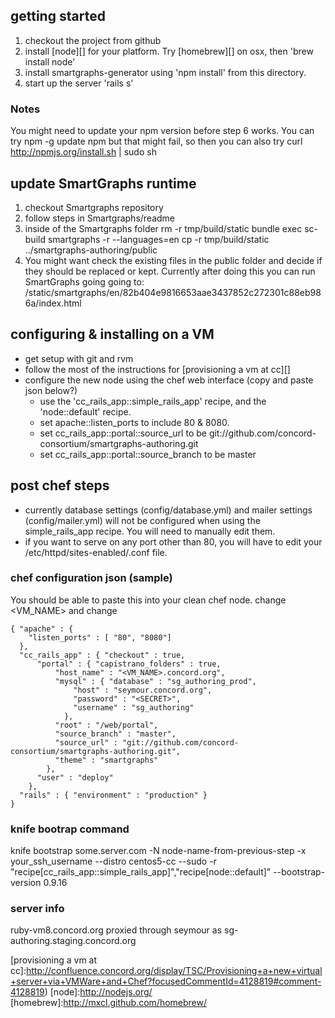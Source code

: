 ## getting started ##
1. checkout the project from github
2. install [node][] for your platform. Try [homebrew][] on osx, then
   'brew install node'
3. install smartgraphs-generator using 'npm install' from this
   directory.
4. start up the server 'rails s'

### Notes ###
You might need to update your npm version before step 6 works.
You can try 
    npm -g update npm
but that might fail, so then you can also try
    curl http://npmjs.org/install.sh | sudo sh

## update SmartGraphs runtime ##

1. checkout Smartgraphs repository
2. follow steps in Smartgraphs/readme
3. inside of the Smartgraphs folder
    rm -r tmp/build/static
    bundle exec sc-build smartgraphs -r --languages=en
    cp -r tmp/build/static ../smartgraphs-authoring/public
4. You might want check the existing files in the public folder and decide if they should be replaced
   or kept. Currently after doing this you can run SmartGraphs going going to:
/static/smartgraphs/en/82b404e9816653aae3437852c272301c88eb986a/index.html

## configuring & installing on a VM ##

* get setup with git and rvm
* follow the most of the instructions for [provisioning a vm at cc][]
* configure the new node using the chef web interface (copy and paste
  json below?)
  * use the 'cc_rails_app::simple_rails_app' recipe, and the 'node::default' recipe.
  * set apache::listen_ports to include 80 & 8080.
  * set cc_rails_app::portal::source_url to be git://github.com/concord-consortium/smartgraphs-authoring.git
  * set cc_rails_app::portal::source_branch to be master

## post chef steps ##
* currently database settings (config/database.yml) and mailer
  settings (config/mailer.yml) will not be configured when using
  the simple_rails_app recipe. You will need to manually edit them.
* if you want to serve on any port other than 80, you will have to edit your /etc/httpd/sites-enabled/<sitename>.conf file.

### chef configuration json (sample) ###
You should be able to paste this into your clean chef node.
change <VM_NAME> and change <SECRET>

    { "apache" : { 
        "listen_ports" : [ "80", "8080"]
      },
      "cc_rails_app" : { "checkout" : true,
          "portal" : { "capistrano_folders" : true,
              "host_name" : "<VM_NAME>.concord.org",
              "mysql" : { "database" : "sg_authoring_prod",
                  "host" : "seymour.concord.org",
                  "password" : "<SECRET>",
                  "username" : "sg_authoring"
                },
              "root" : "/web/portal",
              "source_branch" : "master",
              "source_url" : "git://github.com/concord-consortium/smartgraphs-authoring.git",
              "theme" : "smartgraphs"
            },
          "user" : "deploy"
        },
      "rails" : { "environment" : "production" }
    }

### knife bootrap command ###
  knife bootstrap some.server.com -N node-name-from-previous-step -x your_ssh_username --distro centos5-cc --sudo -r "recipe[cc_rails_app::simple_rails_app]","recipe[node::default]" --bootstrap-version 0.9.16

### server info ###
ruby-vm8.concord.org  proxied through seymour as sg-authoring.staging.concord.org

[provisioning a vm at cc]:http://confluence.concord.org/display/TSC/Provisioning+a+new+virtual+server+via+VMWare+and+Chef?focusedCommentId=4128819#comment-4128819)
[node]:http://nodejs.org/
[homebrew]:http://mxcl.github.com/homebrew/
